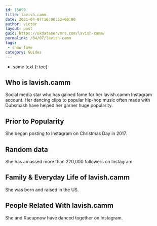 ```yaml
---
id: 15099
title: lavish.camm
date: 2021-04-07T16:00:52+00:00
author: victor
layout: post
guid: https://ukdataservers.com/lavish-camm/
permalink: /04/07/lavish-camm
tags:
 - show love
category: Guides
---
```


* some text
{: toc}


## Who is lavish.camm



Social media star who has gained fame for her lavish.camm Instagram account. Her dancing clips to popular hip-hop music often made with Dubsmash have helped her garner huge popularity.

                
                
                
## Prior to Popularity



She began posting to Instagram on Christmas Day in 2017.

                
                
                
## Random data



She has amassed more than 220,000 followers on Instagram.

                
                
                
## Family & Everyday Life of lavish.camm



She was born and raised in the US.

                
                
                
## People Related With lavish.camm



She and Raeupnow have danced together on Instagram.

                
              
            
          
          
          